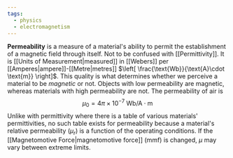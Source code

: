```yaml
---
tags:
  - physics
  - electromagnetism
---
```


**Permeability** is a measure of a material's ability to permit the establishment of a magnetic field through itself. Not to be confused with [[Permittivity]]. It is [[Units of Measurement|measured]] in [[Webers]] per [[Amperes|ampere]]-[[Metre|metres]] $\left[ \frac{\text{Wb}}{\text{A}\cdot \text{m}} \right]$. This quality is what determines whether we perceive a material to be *magnetic* or not. Objects with low permeability are magnetic, whereas materials with high permeability are not. The permeability of air is
$$
\mu_{0}=4\pi \times 10^{-7}\text{ Wb}/\text{A}\cdot \text{m}
$$
Unlike with permittivity where there is a table of various materials' permittivities, no such table exists for permeability because a material's relative permeability ($\mu_r$) is a function of the operating conditions. If the [[Magnetomotive Force|magnetomotive force]] (mmf) is changed, $\mu$ may vary between extreme limits.